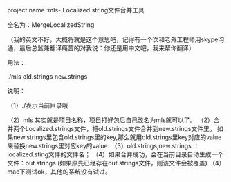 project name :mls- Localized.string文件合并工具

全名为：MergeLocalizedString

（我的英文不好，大概将就是这个意思吧，记得有一个次和老外工程师用skype沟通，最后总监兼翻译痛苦的对我说：你还是用中文吧，我来帮你翻译）


用法：

./mls old.strings new.strings


说明：

（1）./表示当前目录哦

（2）mls 其实就是项目名称，项目打好包后自己改名为mls就可以了。
（2）合并两个Localized.strings文件，把old.strings文件合并到new.strings文件里。
如果new.strings里包含old.strings里的key,那么就用old.strings里key对应的value来替换new.strings里对应key的value. 
（3）old.strings,new.strings ： localized.sting文件的文件名；
（4）如果合并成功，会在当前目录自动生成一个文件：out.strings   (如果原先已经存在out.strings文件，则该文件会被覆盖)
（4）mac下测试ok，其他的系统没有试过。





